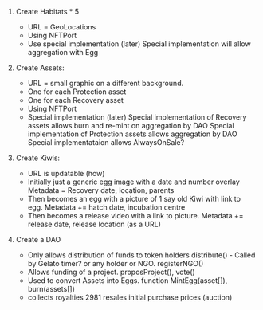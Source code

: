 1. Create Habitats * 5
    - URL = GeoLocations
    - Using NFTPort
    - Use special implementation (later)
        Special implementation will allow aggregation with Egg

2. Create Assets:
    - URL = small graphic on a different background.
    - One for each Protection asset
    - One for each Recovery asset
    - Using NFTPort
    - Special implementation (later)
        Special implementation of Recovery assets allows burn and re-mint on aggregation by DAO
        Special implementation of Protection assets allows aggregation by DAO
        Special implementataion allows AlwaysOnSale?

3. Create Kiwis:
    - URL is updatable (how)
    - Initially just a generic egg image with a date and number overlay
        Metadata = Recovery date, location, parents
    - Then becomes an egg with a picture of 1 say old Kiwi with link to egg.
        Metadata += hatch date, incubation centre
    - Then becomes a release video with a link to picture. 
        Metadata += release date, release location (as a URL)

4. Create a DAO
    - Only allows distribution of funds to token holders
        distribute() - Called by Gelato timer? or any holder or NGO.
        registerNGO()  
    - Allows funding of a project.
        proposProject(), vote()
    - Used to convert Assets into Eggs.
        function MintEgg(asset[]), burn(assets[])
    - collects royalties 
        2981 resales
        initial purchase prices (auction)
        
